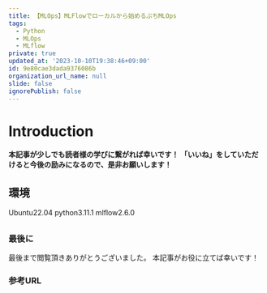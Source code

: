 ```yaml
---
title: 【MLOps】MLFlowでローカルから始めるぷちMLOps
tags:
  - Python
  - MLOps
  - MLflow
private: true
updated_at: '2023-10-10T19:38:46+09:00'
id: 9e80cae3dada9376086b
organization_url_name: null
slide: false
ignorePublish: false
---
```


# Introduction

**本記事が少しでも読者様の学びに繋がれば幸いです！**
**「いいね」をしていただけると今後の励みになるので、是非お願いします！**

## 環境

Ubuntu22.04
python3.11.1
mlflow2.6.0

##

### 最後に

最後まで閲覧頂きありがとうございました。
本記事がお役に立てば幸いです！

### 参考URL
